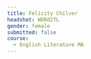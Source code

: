 ```yaml
---
title: Felicity Chilver
headshot: WDRd2TL
gender: female
submitted: false
course:
  - English Literature MA
---
```

